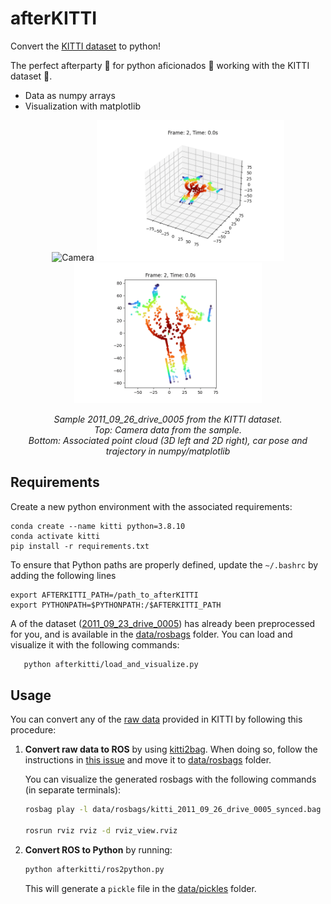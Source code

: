 # afterKITTI

Convert the [KITTI dataset](https://www.cvlibs.net/datasets/kitti/) to python!

The perfect afterparty :tada: for python aficionados :snake: working with the KITTI dataset :blue_car:.

- Data as numpy arrays
- Visualization with matplotlib

<div align="center">
   <img src="docs/camera.gif" alt="Camera" title="Camera" width="600px"/>
   <img src="docs/kitti_3d.gif" alt="Spatial (3D)" title="Spatial (3D)" width="300px"/>
   <img src="docs/kitti_2d.gif" alt="Planar (3D)" title="Planar (3D)" width="300px"/>
   <p><em>Sample 2011_09_26_drive_0005  from the KITTI dataset. <br>Top: Camera data from the sample. <br>Bottom: Associated point cloud (3D left and 2D right), car pose and trajectory in numpy/matplotlib</em></p>
</div>

<!-- 2011_09_26_drive_0005 -->

## Requirements

Create a new python environment with the associated requirements:

```
conda create --name kitti python=3.8.10
conda activate kitti
pip install -r requirements.txt
```

To ensure that Python paths are properly defined, update the `~/.bashrc` by adding the following lines

```
export AFTERKITTI_PATH=/path_to_afterKITTI
export PYTHONPATH=$PYTHONPATH:/$AFTERKITTI_PATH
```

A of the dataset ([2011_09_23_drive_0005](https://s3.eu-central-1.amazonaws.com/avg-kitti/raw_data/2011_09_26_drive_0005/2011_09_26_drive_0005_sync.zip)) has already been preprocessed for you, and is available in the [data/rosbags](data/rosbags) folder. You can load and visualize it with the following commands:

```bash
   python afterkitti/load_and_visualize.py
```

## Usage

You can convert any of the [raw data](https://www.cvlibs.net/datasets/kitti/raw_data.php) provided in KITTI by following this procedure:

1. **Convert raw data to ROS** by using [kitti2bag](https://github.com/tomas789/kitti2bag). When doing so, follow the instructions in [this issue](https://github.com/tomas789/kitti2bag/issues/54#issuecomment-1950313060) and move it to [data/rosbags](data/rosbags) folder.

   You can visualize the generated rosbags with the following commands (in separate terminals):

   ```bash
   rosbag play -l data/rosbags/kitti_2011_09_26_drive_0005_synced.bag

   rosrun rviz rviz -d rviz_view.rviz
   ```

2. **Convert ROS to Python** by running:

   ```bash
   python afterkitti/ros2python.py
   ```

   This will generate a `pickle` file in the [data/pickles](data/rosbags) folder.

